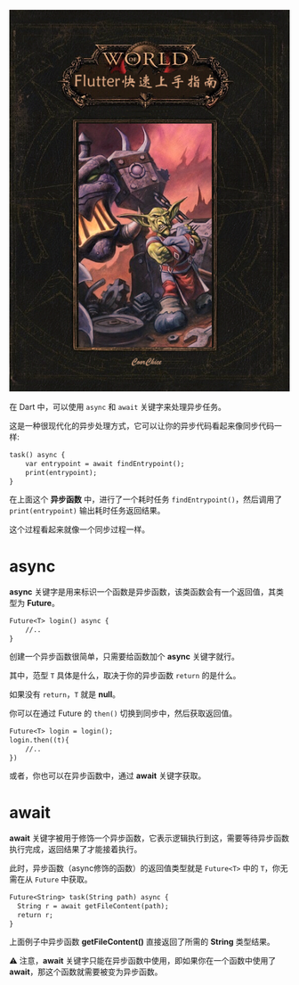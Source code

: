 [![](https://raw.githubusercontent.com/chenBingX/img/master/Flutter/Flutter快速上手指南封面2.JPG)](https://juejin.im/post/5c8f8e62e51d456a0f23d0fe)


在 Dart 中，可以使用 `async` 和 `await` 关键字来处理异步任务。

这是一种很现代化的异步处理方式，它可以让你的异步代码看起来像同步代码一样:

```
task() async {
    var entrypoint = await findEntrypoint();
    print(entrypoint);
}
```

在上面这个 **异步函数** 中，进行了一个耗时任务 `findEntrypoint()`，然后调用了 `print(entrypoint)` 输出耗时任务返回结果。

这个过程看起来就像一个同步过程一样。



# async


**async** 关键字是用来标识一个函数是异步函数，该类函数会有一个返回值，其类型为 **Future<T>**。

```
Future<T> login() async {
    //..
}
```

创建一个异步函数很简单，只需要给函数加个 **async** 关键字就行。

其中，范型 `T` 具体是什么，取决于你的异步函数 `return` 的是什么。

如果没有 `return`，`T` 就是 **null**。

你可以在通过 Future 的 `then()` 切换到同步中，然后获取返回值。

```
Future<T> login = login();
login.then((t){
    //..
})
```
或者，你也可以在异步函数中，通过 **await** 关键字获取。

# await

**await** 关键字被用于修饰一个异步函数，它表示逻辑执行到这，需要等待异步函数执行完成，返回结果了才能接着执行。

此时，异步函数（async修饰的函数）的返回值类型就是 `Future<T>` 中的 `T`，你无需在从 `Future` 中获取。

```
Future<String> task(String path) async {
  String r = await getFileContent(path);
  return r;
}
```

上面例子中异步函数 **getFileContent()** 直接返回了所需的 **String** 类型结果。

⚠️ 注意，**await** 关键字只能在异步函数中使用，即如果你在一个函数中使用了 **await**，那这个函数就需要被变为异步函数。


